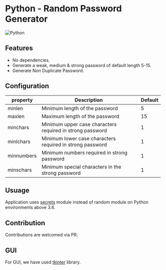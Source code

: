 # Python - Random Password Generator
![Python](https://img.shields.io/badge/Python->3.6-lightblue)

## Features

* No dependencies.
* Generate a weak, medium & strong password of default length 5-15.
* Generate Non Duplicate Password.

## Configuration

| property   |                          Description                 | Default |
| ---------- |------------------------------------------------------| ------- |
| minlen     |   Minimum length of the password                     | 5 |
| maxlen     |   Maximum length of the password                     | 15 |
| minchars  |   Minimum upper case characters required in strong password | 1 |
| minlchars  |   Minimum lower case characters required in strong password | 1 |
| minnumbers |   Minimum numbers required in strong password               | 1 |
| minschars  |   Minimum special characters in the strong password         | 1 |


## Usuage
Application uses [secrets](https://docs.python.org/3/library/secrets.html) module instead of random module on Python environments above 3.6.

## Contribution
Contributions are welcomed via PR.

## GUI
For GUI, we have used [tkinter](https://docs.python.org/3/library/tkinter.html) library.
